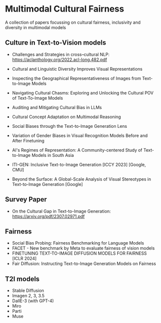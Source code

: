 # Multimodal Cultural Fairness
A collection of papers focussing on cultural fairness, inclusivity and diversity in multimodal models


## Culture in Text-to-Vision models



* Challenges and Strategies in cross–cultural NLP:  https://aclanthology.org/2022.acl-long.482.pdf

* Cultural and Linguistic Diversity Improves Visual Representations

* Inspecting the Geographical Representativeness of Images from Text-to-Image Models

  
* Navigating Cultural Chasms: Exploring and Unlocking the Cultural POV
of Text-To-Image Models

* Auditing and Mitigating Cultural Bias in LLMs
* Cultural Concept Adaptation on Multimodal Reasoning
* Social Biases through the Text-to-Image Generation Lens
* Variation of Gender Biases in Visual Recognition Models Before and After Finetuning
* AI's Regimes of Representation: A Community-centered Study of Text-to-Image Models in South Asia
* ITI-GEN: Inclusive Text-to-Image Generation [ICCY 2023] [Google, CMU]
* Beyond the Surface: A Global-Scale Analysis of Visual Stereotypes in Text-to-Image Generation [Google]


## Survey Paper
* On the Cultural Gap in Text-to-Image Generation: https://arxiv.org/pdf/2307.02971.pdf

## Fairness

* Social Bias Probing: Fairness Benchmarking for Language Models
* FACET - New benchmark by Meta to evaluate fairness of vision models
* FINETUNING TEXT-TO-IMAGE DIFFUSION MODELS FOR FAIRNESS [ICLR 2024]
* Fair Diffusion: Instructing Text-to-Image Generation Models on Fairness
 
##  T2I models
* Stable Diffusion
* Imagen 2, 3, 3.5
* DallE-3 (with GPT-4)
* Miro
* Parti
* Muse


